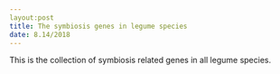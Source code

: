 ```yaml
--- 
layout:post
title: The symbiosis genes in legume species
date: 8.14/2018
---
```


This is the collection of symbiosis related genes in all legume species.
